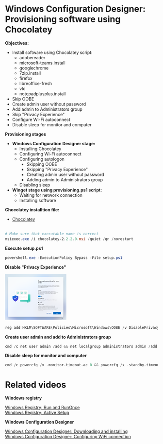 # Windows Configuration Designer: Provisioning software using Chocolatey
<b>Objectives:</b>

* Install software using Chocolatey script:
    * adobereader
    * microsoft-teams.install
    * googlechrome
    * 7zip.install
    * firefox
    * libreoffice-fresh
    * vlc
    * notepadplusplus.install
* Skip OOBE
* Create admin user without password
* Add admin to Administrators group
* Skip "Privacy Experience"
* Configure Wi-Fi autoconnect
* Disable sleep for monitor and computer

<b>Provisioning stages</b>

* <b>Windows Configuration Designer stage:</b>
    * Installing Chocolatey
    * Configuring Wi-Fi autoconnect
    * Configuring autologon
        * Skipping OOBE
        * Skipping "Privacy Experience"
        * Creating admin user without password
        * Adding admin to Administrators group
    * Disabling sleep
* <b>Winget stage using provisioning.ps1 script:</b>
    * Waiting for network connection
    * Installing software

<b>Chocolatey installtion file:</b>

* [Chocolatey](https://github.com/chocolatey/choco) <br /><br />

```powershell
# Make sure that executable name is correct
msiexec.exe /i chocolatey-2.2.2.0.msi /quiet /qn /norestart
```

<b>Execute setup.ps1</b>

```powershell
powershell.exe -ExecutionPolicy Bypass -File setup.ps1
```

<b>Disable "Privacy Experience"</b>

<img src="img/privacySettings.png" width=40% height=40%>

```powershell
reg add HKLM\SOFTWARE\Policies\Microsoft\Windows\OOBE /v DisablePrivacyExperience /t REG_DWORD /d 1
```

<b>Create user admin and add to Administrators group </b>
```powershell
cmd /c net user admin /add && net localgroup administrators admin /add
```

<b>Disable sleep for monitor and computer</b>
```powershell
cmd /c powercfg /x -monitor-timeout-ac 0 && powercfg /x -standby-timeout-ac 0
```

# Related videos
<b>Windows registry</b>

[Windows Registry: Run and RunOnce](https://youtu.be/zgFzCq5uEPw) <br />
[Windows Registry: Active Setup](https://youtu.be/HrVJ7wdvfmo) <br />

<b>Windows Configuration Designer</b>

[Windows Configuration Designer: Downloading and installing](https://youtu.be/cSa12YaNMbU) <br />
[Windows Configuration Designer: Configuring WiFi connection](https://youtu.be/S2ysvv4KvRY) <br />